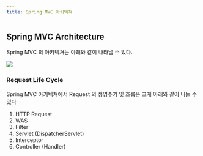 ```yaml
---
title: Spring MVC 아키텍쳐
---
```

## Spring MVC Architecture
Spring MVC 의 아키텍쳐는 아래와 같이 나타낼 수 있다.

![](Framework/Spring/SpringMVC/Analyze/images/img.png)

### Request Life Cycle
Spring MVC 아키텍쳐에서 Request 의 생명주기 및 흐름은 크게 아래와 같이 나눌 수 있다

1. HTTP Request
2. WAS
3. Filter
4. Servlet (DispatcherServlet)
5. Interceptor
6. Controller (Handler)
